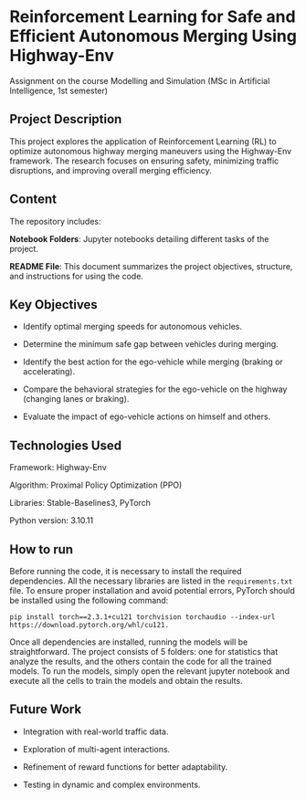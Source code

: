 # Reinforcement Learning for Safe and Efficient Autonomous Merging Using Highway-Env
Assignment on the course Modelling and Simulation (MSc in Artificial Intelligence, 1st semester)

## Project Description

This project explores the application of Reinforcement Learning (RL) to optimize autonomous highway merging maneuvers using the Highway-Env framework. The research focuses on ensuring safety, minimizing traffic disruptions, and improving overall merging efficiency.

## Content

The repository includes:

**Notebook Folders**: Jupyter notebooks detailing different tasks of the project.

**README File**: This document summarizes the project objectives, structure, and instructions for using the code.

## Key Objectives

- Identify optimal merging speeds for autonomous vehicles.
  
- Determine the minimum safe gap between vehicles during merging.
  
- Identify the best action for the ego-vehicle while merging (braking or accelerating).
  
- Compare the behavioral strategies for the ego-vehicle on the highway (changing lanes or braking).
  
- Evaluate the impact of ego-vehicle actions on himself and others.

## Technologies Used

Framework: Highway-Env

Algorithm: Proximal Policy Optimization (PPO)

Libraries: Stable-Baselines3, PyTorch

Python version: 3.10.11

## How to run

Before running the code, it is necessary to install the required dependencies. All the necessary libraries are listed in the `requirements.txt` file. To ensure proper installation and avoid potential errors, PyTorch should be installed using the following command:

`pip install torch==2.3.1+cu121 torchvision torchaudio --index-url https://download.pytorch.org/whl/cu121.`

Once all dependencies are installed, running the models will be straightforward. The project consists of 5 folders: one for statistics that analyze the results, and the others contain the code for all the trained models. To run the models, simply open the relevant jupyter notebook and execute all the cells to train the models and obtain the results.



## Future Work

- Integration with real-world traffic data.
  
- Exploration of multi-agent interactions.

- Refinement of reward functions for better adaptability.

- Testing in dynamic and complex environments.


